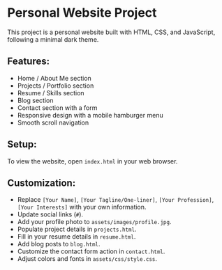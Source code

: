# Personal Website Project

This project is a personal website built with HTML, CSS, and JavaScript, following a minimal dark theme.

## Features:
- Home / About Me section
- Projects / Portfolio section
- Resume / Skills section
- Blog section
- Contact section with a form
- Responsive design with a mobile hamburger menu
- Smooth scroll navigation

## Setup:
To view the website, open `index.html` in your web browser.

## Customization:
- Replace `[Your Name]`, `[Your Tagline/One-liner]`, `[Your Profession]`, `[Your Interests]` with your own information.
- Update social links (`#`).
- Add your profile photo to `assets/images/profile.jpg`.
- Populate project details in `projects.html`.
- Fill in your resume details in `resume.html`.
- Add blog posts to `blog.html`.
- Customize the contact form action in `contact.html`.
- Adjust colors and fonts in `assets/css/style.css`.
